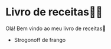 # Livro de receitas:man_cook:

Olá! Bem vindo ao meu livro de receitas:wave:

- Strogonoff de frango 